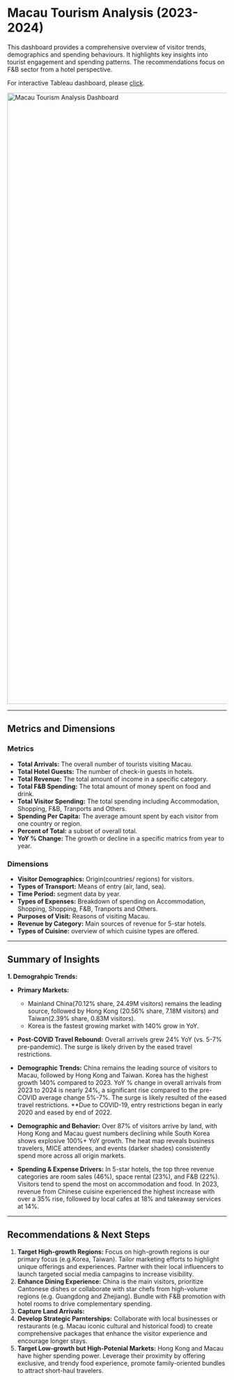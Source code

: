 # Macau Tourism Analysis (2023-2024)

This dashboard provides a comprehensive overview of visitor trends, demographics and spending behaviours. It highlights key insights into tourist engagement and spending patterns. The recommendations focus on F&B sector from a hotel perspective.

For interactive Tableau dashboard, please [click](https://public.tableau.com/views/FBTrend_17471272047420/MacauTourismAnalysisDashboard?:language=en-GB&:sid=&:redirect=auth&:display_count=n&:origin=viz_share_link).

<img width="1399" alt="Macau Tourism Analysis Dashboard" src="https://github.com/user-attachments/assets/bb22019d-5960-499a-bab7-7ce5f70e0218" />


---

## Metrics and Dimensions
### Metrics
- **Total Arrivals:** The overall number of tourists visiting Macau.
- **Total Hotel Guests:** The number of check-in guests in hotels.
- **Total Revenue:** The total amount of income in a specific category.
- **Total F&B Spending:** The total amount of money spent on food and drink.
- **Total Visitor Spending:** The total spending including Accommodation, Shopping, F&B, Tranports and Others.
- **Spending Per Capita:** The average amount spent by each visitor from one country or region.
- **Percent of Total:** a subset of overall total.
- **YoY % Change:** The growth or decline in a specific matrics from year to year.

### Dimensions
- **Visitor Demographics:** Origin(countries/ regions) for visitors.
- **Types of Transport:** Means of entry (air, land, sea).
- **Time Period:** segment data by year.
- **Types of Expenses:** Breakdown of spending on Accommodation, Shopping, Shopping, F&B, Tranports and Others.
- **Purposes of Visit:** Reasons of visiting Macau.
- **Revenue by Category:** Main sources of revenue for 5-star hotels.
- **Types of Cuisine:** overview of which cuisine types are offered.

---

## Summary of Insights
**1. Demograhpic Trends:**
- **Primary Markets:**
  - Mainland China(70.12% share, 24.49M visitors) remains the leading source, followed by Hong Kong (20.56% share, 7.18M visitors) and Taiwan(2.39% share, 0.83M visitors).
  - Korea is the fastest growing market with 140% grow in YoY. 
- **Post-COVID Travel Rebound:** Overall arrivels grew 24% YoY (vs. 5-7% pre-pandemic). The surge is likely driven by the eased travel restrictions.

- **Demographic Trends:** China remains the leading source of visitors to Macau, followed by Hong Kong and Taiwan. Korea has the highest growth 140% compared to 2023. YoY % change in overall arrivals from 2023 to 2024 is nearly 24%, a significant rise compared to the pre-COVID average change 5%-7%. The surge is likely resulted of the eased travel restrictions. **Due to COVID-19, entry restrictions began in early 2020 and eased by end of 2022. 
- **Demographic and Behavior:** Over 87% of visitors arrive by land, with Hong Kong and Macau guest numbers declining while South Korea shows explosive 100%+ YoY growth. The heat map reveals business travelers, MICE attendees, and events (darker shades) consistently spend more across all origin markets. 
- **Spending & Expense Drivers:** In 5-star hotels, the top three revenue categories are room sales (46%), space rental (23%), and F&B (22%). Visitors tend to spend the most on accommodation and food. In 2023, revenue from Chinese cuisine experienced the highest increase with over a 35% rise, followed by local cafes at 18% and takeaway services at 14%.

---

## Recommendations & Next Steps
1. **Target High-growth Regions:** Focus on high-growth regions is our primary focus (e.g.Korea, Taiwan). Tailor marketing efforts to highlight unique offerings and experiences. Partner with their local influencers to launch targeted social media campagins to increase visibility.
2. **Enhance Dining Experience:** China is the main visitors, prioritize Cantonese dishes or collaborate with star chefs from high-volume regions (e.g. Guangdong and Zhejiang). Bundle with F&B promotion with hotel rooms to drive complementary spending.
3. **Capture Land Arrivals:** 
4. **Develop Strategic Parnterships:** Collaborate with local businesses or restaurants (e.g. Macau iconic cultural and historical food) to create comprehensive packages that enhance the visitor experience and encourage longer stays.
5. **Target Low-growth but High-Potenial Markets:** Hong Kong and Macau have higher spending power. Leverage their proximity by offering exclusive, and trendy food experience, promote family-oriented bundles to attract short-haul travelers.


